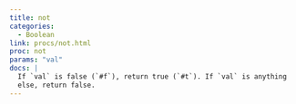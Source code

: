 ```yaml
---
title: not
categories: 
  - Boolean
link: procs/not.html
proc: not
params: "val"
docs: |
  If `val` is false (`#f`), return true (`#t`). If `val` is anything 
  else, return false.
---
```

